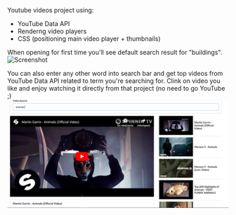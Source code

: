 Youtube videos project using:

* YouTube Data API
* Renderng video players
* CSS (positioning main video player + thumbnails)

When opening for first time you'll see default search result for "buildings".
![Screenshot](youtube.PNG)


You can also enter any other word into search bar and get top videos from YouTube Data API related to term you're searching for. Clink on video you like and enjoy watching it directly from that project (no need to go YouTube ;)
![Screenshot](youtube2.PNG)
